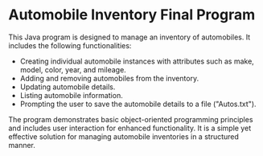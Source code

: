 # Automobile Inventory Final Program
This Java program is designed to manage an inventory of automobiles. It includes the following functionalities:

- Creating individual automobile instances with attributes such as make, model, color, year, and mileage.
- Adding and removing automobiles from the inventory.
- Updating automobile details.
- Listing automobile information.
- Prompting the user to save the automobile details to a file ("Autos.txt").

The program demonstrates basic object-oriented programming principles and includes user interaction for enhanced functionality. It is a simple yet effective solution for managing automobile inventories in a structured manner.
